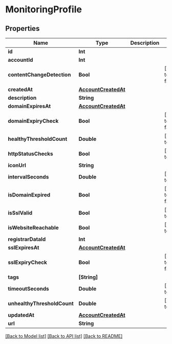 # MonitoringProfile

## Properties
Name | Type | Description | Notes
------------ | ------------- | ------------- | -------------
**id** | **Int** |  | 
**accountId** | **Int** |  | 
**contentChangeDetection** | **Bool** |  | [default to false]
**createdAt** | [**AccountCreatedAt**](AccountCreatedAt.md) |  | 
**description** | **String** |  | 
**domainExpiresAt** | [**AccountCreatedAt**](AccountCreatedAt.md) |  | 
**domainExpiryCheck** | **Bool** |  | [default to false]
**healthyThresholdCount** | **Double** |  | [default to 3]
**httpStatusChecks** | **Bool** |  | [default to true]
**iconUrl** | **String** |  | 
**intervalSeconds** | **Double** |  | [default to 60]
**isDomainExpired** | **Bool** |  | [default to false]
**isSslValid** | **Bool** |  | [default to true]
**isWebsiteReachable** | **Bool** |  | [default to true]
**registrarDataId** | **Int** |  | 
**sslExpiresAt** | [**AccountCreatedAt**](AccountCreatedAt.md) |  | 
**sslExpiryCheck** | **Bool** |  | [default to false]
**tags** | **[String]** |  | 
**timeoutSeconds** | **Double** |  | [default to 30]
**unhealthyThresholdCount** | **Double** |  | [default to 3]
**updatedAt** | [**AccountCreatedAt**](AccountCreatedAt.md) |  | 
**url** | **String** |  | 

[[Back to Model list]](../README.md#documentation-for-models) [[Back to API list]](../README.md#documentation-for-api-endpoints) [[Back to README]](../README.md)


